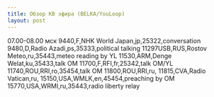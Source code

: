 ```yaml
---
title: Обзор КВ эфира (BELKA/YouLoop)
layout: post
---
```


07.00-08.00 мск
9440,F,NHK World Japan,jp,25322,conversation
9480,D,Radio Azadi,ps,35333,political talking
11297USB,RUS,Rostov Meteo,ru,35443,meteo reading by YL
11530,ARM,Denge Welat,ku,35433,talk OM
11700,F,RFI,fr,25342,talk OM/YL
11740,ROU,RRI,ro,35454,talk OM
11800,ROU,RRI,ru,
11815,CVA,Radio Vatican,ru,
15150,USA,WMLK,en,45454,preaching by OM
15770,USA,WRMI,ru,35443,radio liberty relay 
